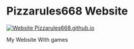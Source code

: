 # Pizzarules668 Website
[![Website Pizzarules668.github.io](https://img.shields.io/website-up-down-green-red/https/pizzarules668.github.io.svg)](https://pizzarules668.github.tio/)

My Website With games
